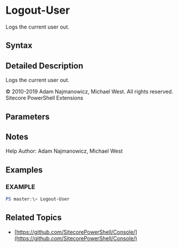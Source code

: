 # Logout-User

Logs the current user out.

## Syntax

## Detailed Description

Logs the current user out.

© 2010-2019 Adam Najmanowicz, Michael West. All rights reserved. Sitecore PowerShell Extensions

## Parameters

## Notes

Help Author: Adam Najmanowicz, Michael West

## Examples

### EXAMPLE

```powershell
PS master:\> Logout-User
```

## Related Topics

* [https://github.com/SitecorePowerShell/Console/](https://github.com/SitecorePowerShell/Console/) 

